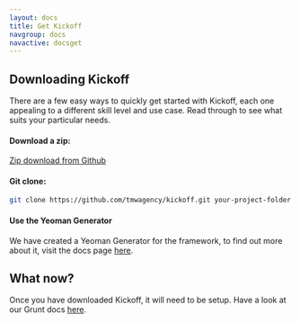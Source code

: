 ```yaml
---
layout: docs
title: Get Kickoff
navgroup: docs
navactive: docsget
---
```

## Downloading Kickoff
There are a few easy ways to quickly get started with Kickoff, each one appealing to a different skill level and use case. Read through to see what suits your particular needs.

#### Download a zip:
<a href="https://github.com/tmwagency/kickoff/archive/master.zip" class="btn btn--primary btn--small">Zip download from Github</a>

#### Git clone:
```sh
git clone https://github.com/tmwagency/kickoff.git your-project-folder
```

#### Use the Yeoman Generator
We have created a Yeoman Generator for the framework, to find out more about it, visit the docs page [here](yeoman.html).

## What now?
Once you have downloaded Kickoff, it will need to be setup. Have a look at our Grunt docs [here](grunt.html).


